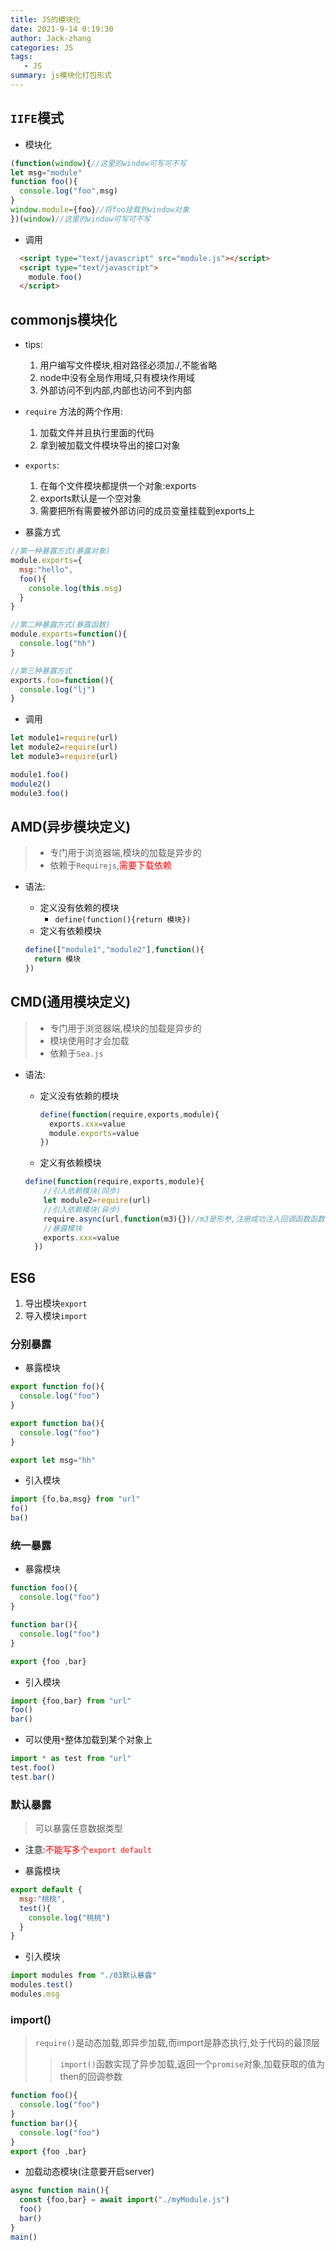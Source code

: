 ```yaml
---
title: JS的模块化
date: 2021-9-14 0:19:30
author: Jack-zhang
categories: JS
tags:
   - JS
summary: js模块化打包形式
---
```


## ```IIFE```模式

* 模块化

```js
(function(window){//这里的window可写可不写
let msg="module"
function foo(){
  console.log("foo",msg)
}
window.module={foo}//将foo挂载到window对象
})(window)//这里的window可写可不写
```

* 调用

```html
  <script type="text/javascript" src="module.js"></script>
  <script type="text/javascript">
    module.foo()
  </script>
```

## commonjs模块化

* tips:
  1. 用户编写文件模块,相对路径必须加./,不能省略
  2. node中没有全局作用域,只有模块作用域
  3. 外部访问不到内部,内部也访问不到内部

* ```require``` 方法的两个作用:
  1. 加载文件并且执行里面的代码
  2. 拿到被加载文件模块导出的接口对象

* `exports`:
  1. 在每个文件模块都提供一个对象:exports
  2. exports默认是一个空对象
  3. 需要把所有需要被外部访问的成员变量挂载到exports上

* 暴露方式

```js
//第一种暴露方式(暴露对象)
module.exports={
  msg:"hello",
  foo(){
    console.log(this.msg)
  }
}

//第二种暴露方式(暴露函数)
module.exports=function(){
  console.log("hh")
}

//第三种暴露方式
exports.foo=function(){
  console.log("lj")
}
```

* 调用

```js
let module1=require(url)
let module2=require(url)
let module3=require(url)

module1.foo()
module2()
module3.foo()

```

## AMD(异步模块定义)

> * 专门用于浏览器端,模块的加载是异步的
> * 依赖于```Requirejs```,<span style="color:red">需要下载依赖</span>

* 语法:
  * 定义没有依赖的模块
    * ```define(function(){return 模块})```
  * 定义有依赖模块
  
  ```js
  define(["module1","module2"],function(){
    return 模块
  })
  ```

## CMD(通用模块定义)

> * 专门用于浏览器端,模块的加载是异步的
> * 模块使用时才会加载
> * 依赖于```Sea.js```

* 语法:
  * 定义没有依赖的模块

    ```js
    define(function(require,exports,module){
      exports.xxx=value
      module.exports=value
    })
    ```

  * 定义有依赖模块
  
  ```js
  define(function(require,exports,module){
      //引入依赖模块(同步)
      let module2=require(url)
      //引入依赖模块(异步)
      require.async(url,function(m3){})//m3是形参,注册成功注入回调函数函数
      //暴露模块
      exports.xxx=value
    })
  ```

## ES6

1. 导出模块`export`
2. 导入模块`import`

### 分别暴露

* 暴露模块
  
```js
export function fo(){
  console.log("foo")
}

export function ba(){
  console.log("foo")
}

export let msg="hh"
```

* 引入模块

```js
import {fo,ba,msg} from "url"
fo()
ba()
```

### 统一暴露

* 暴露模块

```js
function foo(){
  console.log("foo")
}

function bar(){
  console.log("foo")
}

export {foo ,bar}
```

* 引入模块
  
```js
import {foo,bar} from "url"
foo()
bar()
```

* 可以使用`*`整体加载到某个对象上

```js
import * as test from "url"
test.foo()
test.bar()
```

### 默认暴露

> 可以暴露任意数据类型

* 注意:<span style="color:red">不能写多个```export default```</span>

* 暴露模块
  
```js
export default { 
  msg:"桃桃",
  test(){
    console.log("桃桃")
  }
}
```

* 引入模块

```js
import modules from "./03默认暴露"
modules.test()
modules.msg
```

### import()

> `require()`是动态加载,即异步加载,而import是静态执行,处于代码的最顶层
>>`import()`函数实现了异步加载,返回一个`promise`对象,加载获取的值为then的回调参数

```js
function foo(){
  console.log("foo")
}
function bar(){
  console.log("foo")
}
export {foo ,bar}
```

* 加载动态模块(注意要开启server)

```js
async function main(){
  const {foo,bar} = await import("./myModule.js")
  foo()
  bar()
}
main()
```
